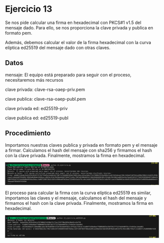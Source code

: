 # Ejercicio 13

Se nos pide calcular una firma en hexadecimal con PKCS#1 v1.5 del mensaje dado. Para ello, se nos proporciona la clave privada y publica en formato pem.

Además, debemos calcular el valor de la firma hexadecimal con la curva elíptica ed25519 del mensaje dado con otras claves.

## Datos

mensaje: El equipo está preparado para seguir con el proceso, necesitaremos más recursos

clave privada: clave-rsa-oaep-priv.pem

clave publica: clave-rsa-oaep-publ.pem

clave privada ed: ed25519-priv

clave publica ed: ed25519-publ

## Procedimiento

Importamos nuestras claves publica y privada en formato pem y el mensaje a firmar. Calculamos el hash del mensaje con sha256 y firmamos el hash con la clave privada. Finalmente, mostramos la firma en hexadecimal.

![Ejercicio 13](./imgs/13.png)

El proceso para calcular la firma con la curva elíptica ed25519 es similar, importamos las claves y el mensaje, calculamos el hash del mensaje y firmamos el hash con la clave privada. Finalmente, mostramos la firma en hexadecimal.

![Ejercicio 13b](./imgs/13b.png)